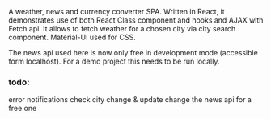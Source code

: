 A weather, news and currency converter SPA.  Written in React, it demonstrates use of both React Class component and hooks and AJAX with Fetch api. 
It allows to fetch weather for a chosen city via city search component. Material-UI used for CSS.


The news api used here is now only free in development mode (accessible form localhost). For a demo project this needs to be run locally.

### todo: 
error notifications
check city change & update
change the news api for a free one



